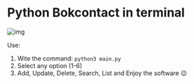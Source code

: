 # Python Bokcontact in terminal

![img](https://repository-images.githubusercontent.com/254379362/ad291a80-7a3c-11ea-928e-5fe4365ef6df)

Use:
1. Wite the command: `python3 main.py`
2. Select any option (1-6)
3. Add, Update, Delete, Search, List and Enjoy the software 😉
